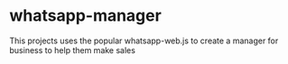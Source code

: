 # whatsapp-manager
This projects uses the popular whatsapp-web.js to create a manager for business to help them make sales
